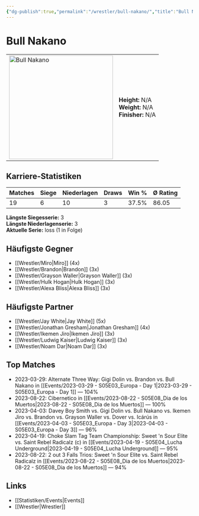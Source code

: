 ```yaml
---
{"dg-publish":true,"permalink":"/wrestler/bull-nakano/","title":"Bull Nakano","tags":["wrestler"],"noteIcon":""}
---
```



# Bull Nakano

<table>
        <tr>
        <td><img src="https://github.com/CptSpaulding1980/choke-slam-wrestling/releases/download/images/Bull_Nakano.png" width="280" alt="Bull Nakano"></td>
        <td>
        <b>Height:</b> N/A<br>
        <b>Weight:</b> N/A<br>
        <b>Finisher:</b> N/A<br>
        </td>
        </tr>
        </table>
        
## Karriere-Statistiken

| Matches | Siege | Niederlagen | Draws | Win % | Ø Rating |
|---------|-------|-------------|-------|-------|-----------|
| 19 | 6 | 10 | 3 | 37.5% | 86.05 |

**Längste Siegesserie:** 3<br>**Längste Niederlagenserie:** 3<br>**Aktuelle Serie:** loss (1 in Folge)


## Häufigste Gegner
- [[Wrestler/Miro\|Miro]] (4x)
- [[Wrestler/Brandon\|Brandon]] (3x)
- [[Wrestler/Grayson Waller\|Grayson Waller]] (3x)
- [[Wrestler/Hulk Hogan\|Hulk Hogan]] (3x)
- [[Wrestler/Alexa Bliss\|Alexa Bliss]] (3x)

## Häufigste Partner
- [[Wrestler/Jay White\|Jay White]] (5x)
- [[Wrestler/Jonathan Gresham\|Jonathan Gresham]] (4x)
- [[Wrestler/Ikemen Jiro\|Ikemen Jiro]] (3x)
- [[Wrestler/Ludwig Kaiser\|Ludwig Kaiser]] (3x)
- [[Wrestler/Noam Dar\|Noam Dar]] (3x)

## Top Matches
- 2023-03-29: Alternate Three Way: Gigi Dolin vs. Brandon vs. Bull Nakano in [[Events/2023-03-29 - S05E03_Europa - Day 1\|2023-03-29 - S05E03_Europa - Day 1]] — 104%
- 2023-08-22: Cibernetico in [[Events/2023-08-22 - S05E08_Dia de los Muertos\|2023-08-22 - S05E08_Dia de los Muertos]] — 100%
- 2023-04-03: Davey Boy Smith vs. Gigi Dolin vs. Bull Nakano vs. Ikemen Jiro vs. Brandon vs. Grayson Waller vs. Dover  vs. Icárús  in [[Events/2023-04-03 - S05E03_Europa - Day 3\|2023-04-03 - S05E03_Europa - Day 3]] — 96%
- 2023-04-19: Choke Slam Tag Team Championship: Sweet 'n Sour Elite vs. Saint Rebel Radicalz (c) in [[Events/2023-04-19 - S05E04_Lucha Underground\|2023-04-19 - S05E04_Lucha Underground]] — 95%
- 2023-08-22: 2 out 3 Falls Trios: Sweet 'n Sour Elite vs. Saint Rebel Radicalz in [[Events/2023-08-22 - S05E08_Dia de los Muertos\|2023-08-22 - S05E08_Dia de los Muertos]] — 94%

## Links
- [[Statistiken/Events\|Events]]
- [[Wrestler\|Wrestler]]
